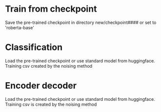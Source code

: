 # Train from checkpoint
Save the pre-trained checkpoint in directory new/checkpoint#### or set to 'roberta-base'


# Classification
Load the pre-trained checkpoint or use standard model from huggingface.
Training csv created by the noising method

# Encoder decoder
Load the pre-trained checkpoint or use standard model from huggingface.
Training csv is created by the noising method
